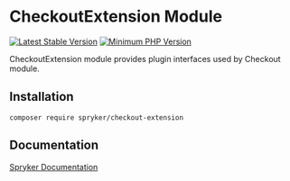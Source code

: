 # CheckoutExtension Module
[![Latest Stable Version](https://poser.pugx.org/spryker/checkout-extension/v/stable.svg)](https://packagist.org/packages/spryker/checkout-extension)
[![Minimum PHP Version](https://img.shields.io/badge/php-%3E%3D%208.2-8892BF.svg)](https://php.net/)

CheckoutExtension module provides plugin interfaces used by Checkout module.

## Installation

```
composer require spryker/checkout-extension
```

## Documentation

[Spryker Documentation](https://docs.spryker.com)
